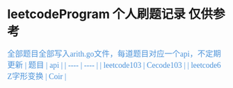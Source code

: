 # leetcodeProgram 个人刷题记录 仅供参考
<font size=4 color="#4e94da" face="宋体">全部题目全部写入arith.go文件，每道题目对应一个api，不定期更新
|  题目   | api  |
|  ----  | ----  |
| leetcode103  | Cecode103 |
| leetcode6 Z字形变换  | Coir |